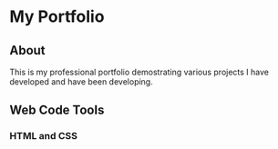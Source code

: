 # My Portfolio
## About
This is my professional portfolio demostrating various projects I have developed and have been developing.

## Web Code Tools
### HTML and CSS
